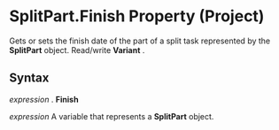 
# SplitPart.Finish Property (Project)

Gets or sets the finish date of the part of a split task represented by the  **SplitPart** object. Read/write **Variant** .


## Syntax

 _expression_ . **Finish**

 _expression_ A variable that represents a **SplitPart** object.

